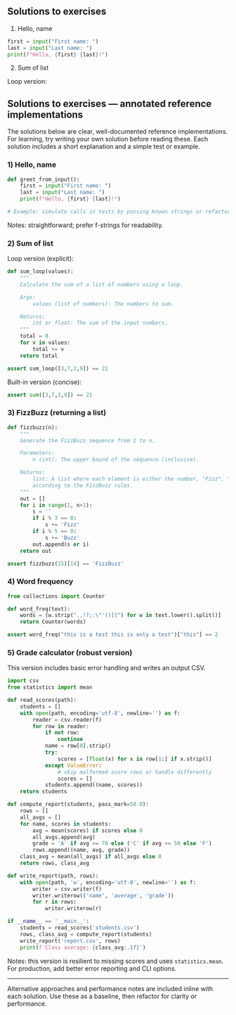 ## Solutions to exercises

1. Hello, name

```python
first = input("First name: ")
last = input("Last name: ")
print(f"Hello, {first} {last}!")
```

2. Sum of list

Loop version:

## Solutions to exercises — annotated reference implementations

The solutions below are clear, well-documented reference implementations. For learning, try writing your own solution before reading these. Each solution includes a short explanation and a simple test or example.

### 1) Hello, name

```python
def greet_from_input():
    first = input("First name: ")
    last = input("Last name: ")
    print(f"Hello, {first} {last}!")

# Example: simulate calls in tests by passing known strings or refactoring input() usage.
```

Notes: straightforward; prefer f-strings for readability.

### 2) Sum of list

Loop version (explicit):

```python
def sum_loop(values):
    """
    Calculate the sum of a list of numbers using a loop.

    Args:
        values (list of numbers): The numbers to sum.

    Returns:
        int or float: The sum of the input numbers.
    """
    total = 0
    for v in values:
        total += v
    return total

assert sum_loop([3,7,2,9]) == 21
```

Built-in version (concise):

```python
assert sum([3,7,2,9]) == 21
```

### 3) FizzBuzz (returning a list)

```python
def fizzbuzz(n):
    """
    Generate the FizzBuzz sequence from 1 to n.

    Parameters:
        n (int): The upper bound of the sequence (inclusive).

    Returns:
        list: A list where each element is either the number, "Fizz", "Buzz", or "FizzBuzz"
        according to the FizzBuzz rules.
    """
    out = []
    for i in range(1, n+1):
        s = ''
        if i % 3 == 0:
            s += 'Fizz'
        if i % 5 == 0:
            s += 'Buzz'
        out.append(s or i)
    return out

assert fizzbuzz(15)[14] == 'FizzBuzz'
```

### 4) Word frequency

```python
from collections import Counter

def word_freq(text):
    words = [w.strip(".,!?;:\"'()[]") for w in text.lower().split()]
    return Counter(words)

assert word_freq("this is a test this is only a test")["this"] == 2
```

### 5) Grade calculator (robust version)

This version includes basic error handling and writes an output CSV.

```python
import csv
from statistics import mean

def read_scores(path):
    students = []
    with open(path, encoding='utf-8', newline='') as f:
        reader = csv.reader(f)
        for row in reader:
            if not row:
                continue
            name = row[0].strip()
            try:
                scores = [float(x) for x in row[1:] if x.strip()]
            except ValueError:
                # skip malformed score rows or handle differently
                scores = []
            students.append((name, scores))
    return students

def compute_report(students, pass_mark=50.0):
    rows = []
    all_avgs = []
    for name, scores in students:
        avg = mean(scores) if scores else 0
        all_avgs.append(avg)
        grade = 'A' if avg >= 70 else ('C' if avg >= 50 else 'F')
        rows.append((name, avg, grade))
    class_avg = mean(all_avgs) if all_avgs else 0
    return rows, class_avg

def write_report(path, rows):
    with open(path, 'w', encoding='utf-8', newline='') as f:
        writer = csv.writer(f)
        writer.writerow(('name', 'average', 'grade'))
        for r in rows:
            writer.writerow(r)

if __name__ == '__main__':
    students = read_scores('students.csv')
    rows, class_avg = compute_report(students)
    write_report('report.csv', rows)
    print(f'Class average: {class_avg:.1f}')
```

Notes: this version is resilient to missing scores and uses `statistics.mean`. For production, add better error reporting and CLI options.

---

Alternative approaches and performance notes are included inline with each solution. Use these as a baseline, then refactor for clarity or performance.

